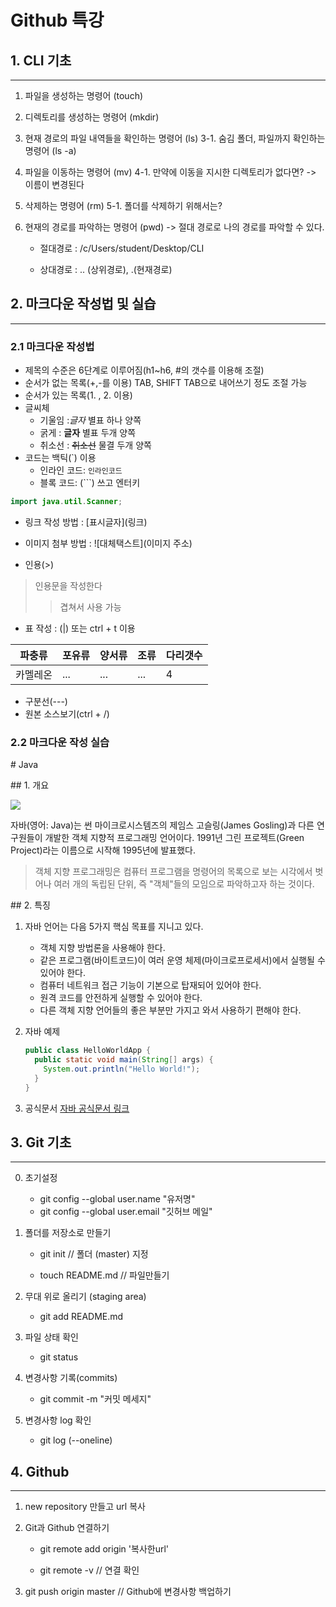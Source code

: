 # Github 특강

## 1. CLI 기초

---

1. 파일을 생성하는 명령어 (touch)

2. 디렉토리를 생성하는 명령어 (mkdir)

3. 현재 경로의 파일 내역들을 확인하는 명령어 (ls)
   3-1. 숨김 폴더, 파일까지 확인하는 명령어 (ls -a)

4. 파일을 이동하는 명령어 (mv)
   4-1. 만약에 이동을 지시한 디렉토리가 없다면?
   -> 이름이 변경된다

5. 삭제하는 명령어 (rm)
   5-1. 폴더를 삭제하기 위해서는?

6. 현재의 경로를 파악하는 명령어 (pwd)
   -> 절대 경로로 나의 경로를 파악할 수 있다.

   * 절대경로 : /c/Users/student/Desktop/CLI

   * 상대경로 : .. (상위경로), .(현재경로)



## 2. 마크다운 작성법 및 실습

---

### 2.1 마크다운 작성법

- 제목의 수준은 6단계로 이루어짐(h1~h6, \#의 갯수를 이용해 조절)
- 순서가 없는 목록(\+,\-를 이용)
  TAB, SHIFT TAB으로 내어쓰기 정도 조절 가능
- 순서가 있는 목록(1. , 2. 이용)
- 글씨체
  - 기울임 :*글자*  별표 하나 양쪽
  - 굵게 : **글자** 별표 두개 양쪽	
  - 취소선 : ~~취소선~~ 물결 두개 양쪽
- 코드는 백틱(\`) 이용
  - 인라인 코드: `인라인코드`
  - 블록 코드: (\`\`\`) 쓰고 엔터키

```java
import java.util.Scanner;
```

- 링크 작성 방법 : \[표시글자\](링크)
- 이미지 첨부 방법 : !\[대체택스트\](이미지 주소)

- 인용(\>)

> 인용문을 작성한다
>
> > 겹쳐서 사용 가능

- 표 작성 : (\|) 또는 ctrl + t 이용

| 파충류   | 포유류 | 양서류 | 조류 | 다리갯수 |
| -------- | ------ | ------ | ---- | -------- |
| 카멜레온 | ...    | ...    | ...  | 4        |

- 구분선(---)
- 원본 소스보기(ctrl + /)



### 2.2 마크다운 작성 실습

\# Java

\## 1. 개요

![](https://blog.kakaocdn.net/dn/cZsyTw/btq0u5VBWge/F7xmauYA6r8nnbXSz2vJhK/img.png)

자바(영어: Java)는 썬 마이크로시스템즈의 제임스 고슬링(James Gosling)과 다른 연구원들이 개발한 객체 지향적 프로그래밍 언어이다. 1991년 그린 프로젝트(Green Project)라는 이름으로 시작해 1995년에 발표했다.

> 객체 지향 프로그래밍은 컴퓨터 프로그램을 명령어의 목록으로 보는 시각에서 벗어나 여러 개의 독립된 단위, 즉 "객체"들의 모임으로 파악하고자 하는 것이다.



\## 2. 특징

1. 자바 언어는 다음 5가지 핵심 목표를 지니고 있다.

   - 객체 지향 방법론을 사용해야 한다.
   - 같은 프로그램(바이트코드)이 여러 운영 체제(마이크로프로세서)에서 실행될 수 있어야 한다.
   - 컴퓨터 네트워크 접근 기능이 기본으로 탑재되어 있어야 한다.
   - 원격 코드를 안전하게 실행할 수 있어야 한다.
   - 다른 객체 지향 언어들의 좋은 부분만 가지고 와서 사용하기 편해야 한다.

2. 자바 예제

   ```java
   public class HelloWorldApp {
     public static void main(String[] args) {
       System.out.println("Hello World!");
     }
   }
   ```

3. 공식문서
   [자바 공식문서 링크](https://docs.oracle.com/javase/8/docs/api/)



## 3. Git 기초

---

0. 초기설정
   - git config --global user.name "유저명"
   - git config --global user.email "깃허브 메일"

1. 폴더를 저장소로 만들기

   - git init 						// 폴더 (master) 지정

   - touch README.md   // 파일만들기

2. 무대 위로 올리기 (staging area)
   - git add README.md

3. 파일 상태 확인
   - git status

4. 변경사항 기록(commits)
   - git commit -m "커밋 메세지"

5. 변경사항 log 확인
   - git log (--oneline)



## 4. Github

---

1. new repository 만들고 url 복사

2. Git과 Github 연결하기

   - git remote add origin '복사한url'

   - git remote -v            // 연결 확인

3. git push origin master    // Github에 변경사항 백업하기

